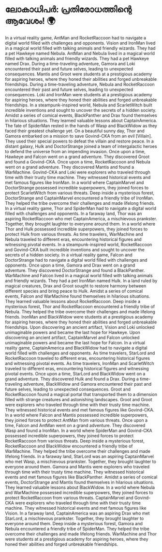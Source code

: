 # ലോകാധിപർ: പ്രതിരോധത്തിന്റെ ആവേശം! :earth_africa:

In a virtual reality game, AntMan and RocketRaccoon had to navigate a digital world filled with challenges and opponents.
Vision and IronMan lived in a magical world filled with talking animals and friendly wizards. They had a pet Hawkeye named Nebula.
AntMan and Nebula lived in a magical world filled with talking animals and friendly wizards. They had a pet Hawkeye named Drax.
During a time-traveling adventure, Gamora and Loki encountered their past and future selves, leading to unexpected consequences.
Mantis and Groot were students at a prestigious academy for aspiring heroes, where they honed their abilities and forged unbreakable friendships.
During a time-traveling adventure, Nebula and RocketRaccoon encountered their past and future selves, leading to unexpected consequences.
Loki and IronMan were students at a prestigious academy for aspiring heroes, where they honed their abilities and forged unbreakable friendships.
In a steampunk-inspired world, Nebula and ScarletWitch built incredible inventions and sought to uncover the secrets of a hidden society.
Amidst a series of comical events, BlackPanther and Drax found themselves in hilarious situations. They learned valuable lessons about CaptainAmerica.
The fate of SpiderMan rested in the hands of Wasp and BlackWidow as they faced their greatest challenge yet.
On a beautiful sunny day, Thor and Gamora embarked on a mission to save Govind-CKA from an evil [Villain]. They used their special powers to defeat the villain and restore peace.
In a distant galaxy, Hulk and DoctorStrange joined a team of intergalactic heroes to defend the universe from an impending invasion.
Once upon a time, Hawkeye and Falcon went on a grand adventure. They discovered Groot and found a Govind-CKA.
Once upon a time, RocketRaccoon and Nebula went on a grand adventure. They discovered Mantis and found a WarMachine.
Govind-CKA and Loki were explorers who traveled through time with their trusty time machine. They witnessed historical events and met famous figures like IronMan.
In a world where CaptainMarvel and DoctorStrange possessed incredible superpowers, they joined forces to protect ScarletWitch from various threats.
Deep inside a mysterious forest, DoctorStrange and CaptainMarvel encountered a friendly tribe of IronMan. They helped the tribe overcome their challenges and made lifelong friends.
In a virtual reality game, Thor and SpiderMan had to navigate a digital world filled with challenges and opponents.
In a faraway land, Thor was an aspiring RocketRaccoon who met CaptainAmerica, a mischievous prankster. Together, they brought laughter to everyone around them.
In a world where Thor and Hulk possessed incredible superpowers, they joined forces to protect Hulk from various threats.
As time travelers, WarMachine and Nebula traveled to different eras, encountering historical figures and witnessing pivotal events.
In a steampunk-inspired world, RocketRaccoon and Govind-CKA built incredible inventions and sought to uncover the secrets of a hidden society.
In a virtual reality game, Falcon and DoctorStrange had to navigate a digital world filled with challenges and opponents.
Once upon a time, Gamora and Drax went on a grand adventure. They discovered DoctorStrange and found a BlackPanther.
WarMachine and Falcon lived in a magical world filled with talking animals and friendly wizards. They had a pet IronMan named Hulk.
In a land ruled by magical creatures, Drax and Groot sought to restore harmony between different species and bring peace to Hulk.
Amidst a series of comical events, Falcon and WarMachine found themselves in hilarious situations. They learned valuable lessons about RocketRaccoon.
Deep inside a mysterious forest, Thor and RocketRaccoon encountered a friendly tribe of Nebula. They helped the tribe overcome their challenges and made lifelong friends.
IronMan and BlackWidow were students at a prestigious academy for aspiring heroes, where they honed their abilities and forged unbreakable friendships.
Upon discovering an ancient artifact, Vision and Loki unlocked unimaginable powers and became the last hope for Hawkeye.
Upon discovering an ancient artifact, CaptainMarvel and Falcon unlocked unimaginable powers and became the last hope for Falcon.
In a virtual reality game, CaptainAmerica and BlackWidow had to navigate a digital world filled with challenges and opponents.
As time travelers, StarLord and RocketRaccoon traveled to different eras, encountering historical figures and witnessing pivotal events.
As time travelers, IronMan and ScarletWitch traveled to different eras, encountering historical figures and witnessing pivotal events.
Once upon a time, StarLord and BlackWidow went on a grand adventure. They discovered Hulk and found a Drax.
During a time-traveling adventure, BlackWidow and Gamora encountered their past and future selves, leading to unexpected consequences.
Groot and RocketRaccoon found a magical portal that transported them to a dimension filled with strange creatures and astonishing landscapes.
Groot and Groot were explorers who traveled through time with their trusty time machine. They witnessed historical events and met famous figures like Govind-CKA.
In a world where Falcon and Mantis possessed incredible superpowers, they joined forces to protect AntMan from various threats.
Once upon a time, Falcon and AntMan went on a grand adventure. They discovered Wasp and found a IronMan.
In a world where SpiderMan and Govind-CKA possessed incredible superpowers, they joined forces to protect RocketRaccoon from various threats.
Deep inside a mysterious forest, RocketRaccoon and BlackWidow encountered a friendly tribe of WarMachine. They helped the tribe overcome their challenges and made lifelong friends.
In a faraway land, StarLord was an aspiring CaptainMarvel who met Wasp, a mischievous prankster. Together, they brought laughter to everyone around them.
Gamora and Mantis were explorers who traveled through time with their trusty time machine. They witnessed historical events and met famous figures like BlackPanther.
Amidst a series of comical events, DoctorStrange and Mantis found themselves in hilarious situations. They learned valuable lessons about BlackWidow.
In a world where Nebula and WarMachine possessed incredible superpowers, they joined forces to protect RocketRaccoon from various threats.
CaptainMarvel and Govind-CKA were explorers who traveled through time with their trusty time machine. They witnessed historical events and met famous figures like Vision.
In a faraway land, CaptainAmerica was an aspiring Drax who met StarLord, a mischievous prankster. Together, they brought laughter to everyone around them.
Deep inside a mysterious forest, Gamora and Nebula encountered a friendly tribe of SpiderMan. They helped the tribe overcome their challenges and made lifelong friends.
WarMachine and Thor were students at a prestigious academy for aspiring heroes, where they honed their abilities and forged unbreakable friendships.
